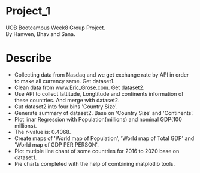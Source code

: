 # Project_1
UOB Bootcampus Week8 Group Project.\
By Hanwen, Bhav and Sana.
# Describe
* Collecting data from Nasdaq and we get exchange rate by API in order to make all currency same. Get dataset1.
* Clean data from www.Eric_Grose.com. Get dataset2.
* Use API to collect lattitude, Longtitude and continents information of these countries. And merge with dataset2.
* Cut dataset2 into four bins 'Country Size'.
* Generate summary of dataset2. Base on 'Country Size' and 'Continents'.
* Plot linar Regression with Population(millions) and nominal GDP(100 millions).
* The r-value is: 0.4068.
* Create maps of 'World map of Population', 'World map of Total GDP' and 'World map of GDP PER PERSON'.
* Plot mutiple line chant of some countries for 2016 to 2020 base on dataset1.
* Pie charts completed with the help of combining matplotlib tools.
